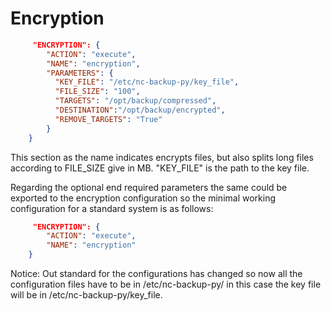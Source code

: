 # Encryption

```json
     "ENCRYPTION": {
        "ACTION": "execute",
        "NAME": "encryption",
        "PARAMETERS": {
          "KEY_FILE": "/etc/nc-backup-py/key_file",
          "FILE_SIZE": "100",
          "TARGETS": "/opt/backup/compressed",
          "DESTINATION":"/opt/backup/encrypted",
          "REMOVE_TARGETS": "True"
        }
    }
```

This section as the name indicates encrypts files, but also splits long files according to FILE_SIZE give in MB. "KEY_FILE" is the path to the key file.

Regarding the optional end required parameters the same could be exported to the encryption configuration so the minimal working configuration for a standard system is as follows:
```json
     "ENCRYPTION": {
        "ACTION": "execute",
        "NAME": "encryption"
    }
```
Notice: Out standard for the configurations has changed so now all the configuration files have to be in /etc/nc-backup-py/ in this case the key file will be in /etc/nc-backup-py/key_file.
